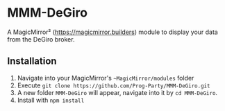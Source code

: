 # MMM-DeGiro
A MagicMirror² (https://magicmirror.builders) module to display your data from the DeGiro broker.

## Installation
1. Navigate into your MagicMirror's `~MagicMirror/modules` folder
1. Execute `git clone https://github.com/Prog-Party/MMM-DeGiro.git`
1. A new folder `MMM-DeGiro` will appear, navigate into it by `cd MMM-DeGiro`.
1. Install with `npm install`
